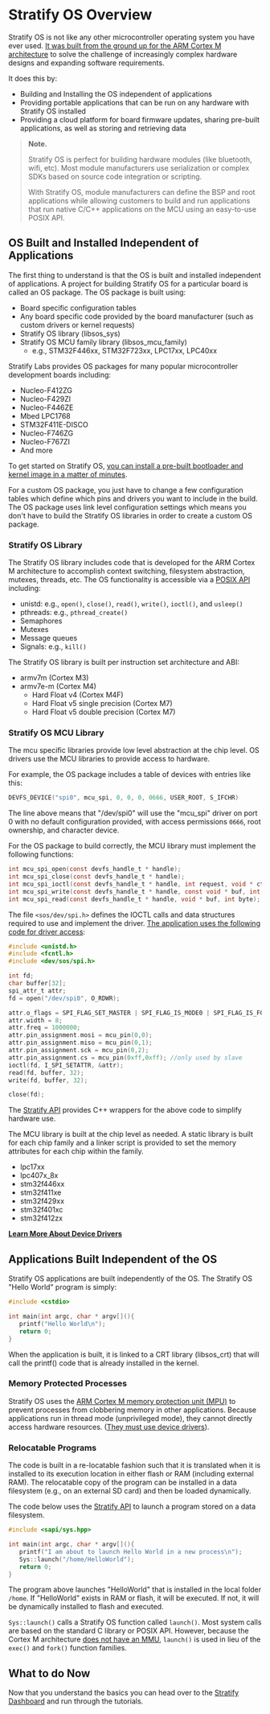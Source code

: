 # Stratify OS Overview

Stratify OS is not like any other microcontroller operating system you have ever used. [It was built from the ground up for the ARM Cortex M architecture](Guide-ARM-Cortex-M.md) to solve the challenge of increasingly complex hardware designs and expanding software requirements. 

It does this by:

- Building and Installing the OS independent of applications
- Providing portable applications that can be run on any hardware with Stratify OS installed
- Providing a cloud platform for board firmware updates, sharing pre-built applications, as well as storing and retrieving data


> **Note.** 
>
> Stratify OS is perfect for building hardware modules (like bluetooth, wifi, etc). Most module manufacturers use serialization or complex SDKs based on source code integration or scripting.
>
> With Stratify OS, module manufacturers can define the BSP and root applications while allowing customers to build and run applications that run native C/C++ applications on the MCU using an easy-to-use POSIX API.



## OS Built and Installed Independent of Applications

The first thing to understand is that the OS is built and installed independent of applications. A project for building Stratify OS for a particular board is called an OS package. The OS package is built using:

- Board specific configuration tables
- Any board specific code provided by the board manufacturer (such as custom drivers or kernel requests)
- Stratify OS library (libsos_sys)
- Stratify OS MCU family library (libsos_mcu_family) 
  - e.g., STM32F446xx, STM32F723xx, LPC17xx, LPC40xx

Stratify Labs provides OS packages for many popular microcontroller development boards including:

- Nucleo-F412ZG
- Nucleo-F429ZI
- Nucleo-F446ZE
- Mbed LPC1768
- STM32F411E-DISCO
- Nucleo-F746ZG
- Nucleo-F767ZI
- And more

To get started on Stratify OS, [you can install a pre-built bootloader and kernel image in a matter of minutes](https://app.stratifylabs.co).

For a custom OS package, you just have to change a few configuration tables which define which pins and drivers you want to include in the build. The OS package uses link level configuration settings which means you don't have to build the Stratify OS libraries in order to create a custom OS package.

### Stratify OS Library

The Stratify OS library includes code that is developed for the ARM Cortex M architecture to accomplish context switching, filesystem abstraction, mutexes, threads, etc. The OS functionality is accessible via a [POSIX API](../api/) including:

- unistd: e.g., `open()`, `close()`, `read()`, `write()`, `ioctl()`, and `usleep()`
- pthreads: e.g., `pthread_create()`
- Semaphores
- Mutexes
- Message queues
- Signals: e.g., `kill()`

The Stratify OS library is built per instruction set architecture and ABI:

- armv7m (Cortex M3)
- armv7e-m (Cortex M4)
  - Hard Float v4 (Cortex M4F)
  - Hard Float v5 single precision (Cortex M7)
  - Hard Float v5 double precision (Cortex M7)

### Stratify OS MCU Library

The mcu specific libraries provide low level abstraction at the chip level. OS drivers use the MCU libraries to provide access to hardware.

For example, the OS package includes a table of devices with entries like this:

```c
DEVFS_DEVICE("spi0", mcu_spi, 0, 0, 0, 0666, USER_ROOT, S_IFCHR)
```

The line above means that "/dev/spi0" will use the "mcu_spi" driver on port 0 with no default configuration provided, with access permissions `0666`, root ownership, and character device.

For the OS package to build correctly, the MCU library must implement the following functions:

```c
int mcu_spi_open(const devfs_handle_t * handle);
int mcu_spi_close(const devfs_handle_t * handle);
int mcu_spi_ioctl(const devfs_handle_t * handle, int request, void * ctl);
int mcu_spi_write(const devfs_handle_t * handle, const void * buf, int nbyte);
int mcu_spi_read(const devfs_handle_t * handle, void * buf, int byte);
```

The file `<sos/dev/spi.h>` defines the IOCTL calls and data structures required to use and implement the driver. [The application uses the following code for driver access](../Guide-Device-Drivers/):

```c
#include <unistd.h>
#include <fcntl.h>
#include <dev/sos/spi.h>

int fd;
char buffer[32];
spi_attr_t attr;
fd = open("/dev/spi0", O_RDWR);

attr.o_flags = SPI_FLAG_SET_MASTER | SPI_FLAG_IS_MODE0 | SPI_FLAG_IS_FORMAT_SPI;
attr.width = 8;
attr.freq = 1000000;
attr.pin_assignment.mosi = mcu_pin(0,0);
attr.pin_assignment.miso = mcu_pin(0,1);
attr.pin_assignment.sck = mcu_pin(0,2);
attr.pin_assignment.cs = mcu_pin(0xff,0xff); //only used by slave
ioctl(fd, I_SPI_SETATTR, &attr);
read(fd, buffer, 32);
write(fd, buffer, 32);

close(fd);
```

The [Stratify API](../StratifyAPI/) provides C++ wrappers for the above code to simplify hardware use.

The MCU library is built at the chip level as needed. A static library is built for each chip family and a linker script is provided to set the memory attributes for each chip within the family.

- lpc17xx
- lpc407x_8x
- stm32f446xx
- stm32f411xe
- stm32f429xx
- stm32f401xc
- stm32f412zx

**[Learn More About Device Drivers](../Guide-Device-Drivers/)**

## Applications Built Independent of the OS

Stratify OS applications are built independently of the OS. The Stratify OS "Hello World" program is simply:

```c
#include <cstdio>

int main(int argc, char * argv[](){
   printf("Hello World\n");
   return 0;
}
```
When the application is built, it is linked to a CRT library (libsos_crt) that will call the printf() code that is already installed in the kernel. 

### Memory Protected Processes

Stratify OS uses the [ARM Cortex M memory protection unit (MPU)](../Guide-ARM-Cortex-M/#thread-and-handler-mode-with-the-mpu) to prevent processes from clobbering memory in other applications. Because applications run in thread mode (unprivileged mode), they cannot directly access hardware resources. ([They must use device drivers](../Guide-Device-Drivers/)).

### Relocatable Programs

The code is built in a re-locatable fashion such that it is translated when it is installed to its execution location in either flash or RAM (including external RAM). The relocatable copy of the program can be installed in a data filesystem (e.g., on an external SD card) and then be loaded dynamically.

The code below uses the [Stratify API](../StratifyAPI/#namespace-sys) to launch a program stored on a data filesystem.

```c
#include <sapi/sys.hpp>

int main(int argc, char * argv[](){
   printf("I am about to launch Hello World in a new process\n");
   Sys::launch("/home/HelloWorld");
   return 0;
}
```

The program above launches "HelloWorld" that is installed in the local folder `/home`. If "HelloWorld" exists in RAM or flash, it will be executed. If not, it will be dynamically installed to flash and executed. 

`Sys::launch()` calls a Stratify OS function called `launch()`. Most system calls are based on the standard C library or POSIX API. However, because the Cortex M architecture [does not have an MMU](https://blog.stratifylabs.co/device/2014-05-03-Applications-without-MMU/), `launch()` is used in lieu of the `exec()` and `fork()` function families.

## What to do Now

Now that you understand the basics you can head over to the [Stratify Dashboard](https://app.stratifylabs.co) and run through the tutorials.


